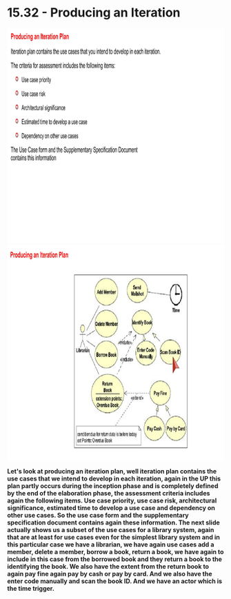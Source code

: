 # 15.32 - Producing an Iteration 

<img src="/images/15_32_01.jpg" width="800" height="500">
<img src="/images/15_32_02.jpg" width="800" height="500">

**Let's look at producing an iteration plan, well iteration plan contains the use cases that we intend to develop in each iteration, again in the UP this plan partly occurs during the inception phase and is completely defined by the end of the elaboration phase, the assessment criteria includes again the following items. Use case priority, use case risk, architectural significance, estimated time to develop a use case and dependency on other use cases. So the use case form and the supplementary specification document contains again these information. The next slide actually shows us a subset of the use cases for a library system, again that are at least for use cases even for the simplest library system and in this particular case we have a librarian, we have again use cases add a member, delete a member, borrow a book, return a book, we have again to include in this case from the borrowed book and they return a book to the identifying the book. We also have the extent from the return book to again pay fine again pay by cash or pay by card. And we also have the enter code manually and scan the book ID. And we have an actor which is the time trigger.**